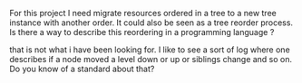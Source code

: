 For this project I need migrate resources ordered in a tree to a new tree instance with another order.  It could also be seen as a tree reorder process. Is there a way to describe this reordering in a programming language ?

that is not what i have been looking for.
I like to see a sort of log where one describes if a node moved a level down or up or siblings change and so on. Do you know of a standard about that?




